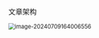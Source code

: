 文章架构

<img src="https://lniiwuw-pictures.oss-cn-beijing.aliyuncs.com/img/image-20240709164006556.png" alt="image-20240709164006556" style="zoom:80%;" />